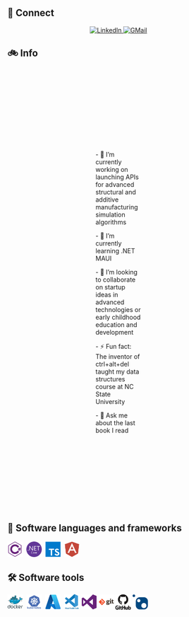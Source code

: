 ## :space_invader: Connect

<div align="center">
  <a href="https://www.linkedin.com/in/chadqueen/">
    <img src="https://img.shields.io/badge/LinkedIn-0077B5?style=for-the-badge&logo=linkedin&logoColor=white" title="LinkedIn"/>
  </a>
  <a href="mailto:chadqueen82@gmail.com">
    <img src="https://img.shields.io/badge/Gmail-D14836?style=for-the-badge&logo=gmail&logoColor=white" title="GMail"/>
  </a>
</div>

## :bike: Info

<div style="margin: 200px">
  <p>- 🔭 I’m currently working on launching APIs for advanced structural and additive manufacturing simulation algorithms</p>
  <p>- 🌱 I’m currently learning .NET MAUI</p>
  <p>- 👯 I’m looking to collaborate on startup ideas in advanced technologies or early childhood education and development</p>
  <p>- ⚡ Fun fact: The inventor of ctrl+alt+del taught my data structures course at NC State University</p>
  <p>- 💬 Ask me about the last book I read</p>
</div>

<!--
**chadqueen/chadqueen** is a ✨ _special_ ✨ repository because its `README.md` (this file) appears on your GitHub profile.

Here are some ideas to get you started:

- 🔭 I’m currently working on ...
- 🌱 I’m currently learning ...
- 👯 I’m looking to collaborate on ...
- 🤔 I’m looking for help with ...
- 💬 Ask me about ...
- 📫 How to reach me: ...
- 😄 Pronouns: ...
- ⚡ Fun fact: ...
-->

## :nut_and_bolt: Software languages and frameworks

<div>
  <img src="https://github.com/devicons/devicon/blob/master/icons/csharp/csharp-line.svg" title="C#" alt="C#" width="35" height="35"/>&nbsp;
  <img src="https://github.com/devicons/devicon/blob/master/icons/dotnetcore/dotnetcore-original.svg" title=".NET" alt=".NET" width="35" height="35"/>&nbsp;
  <img src="https://github.com/devicons/devicon/blob/master/icons/typescript/typescript-original.svg" title="TypeScript" alt="TypeScript" width="35" height="35"/>&nbsp;
  <img src="https://github.com/devicons/devicon/blob/master/icons/angularjs/angularjs-plain.svg" title="Angular" alt="Angular" width="35" height="35"/>&nbsp;
  
  

## :hammer_and_wrench: Software tools

<div>
  <img src="https://github.com/devicons/devicon/blob/master/icons/docker/docker-original-wordmark.svg" title="Docker"  alt="Docker" width="35" height="35"/>&nbsp;
  <img src="https://github.com/devicons/devicon/blob/master/icons/kubernetes/kubernetes-plain-wordmark.svg" title="Kubernetes"  alt="Kubernetes" width="35" height="35"/>&nbsp;
  <img src="https://github.com/devicons/devicon/blob/master/icons/azure/azure-original.svg" title="Azure" alt="Azure" width="35" height="35"/>&nbsp;
  <img src="https://github.com/devicons/devicon/blob/master/icons/vscode/vscode-original-wordmark.svg" title="VSCode" **alt="VSCode"  width="35" height="35">
  <img src="https://github.com/devicons/devicon/blob/master/icons/visualstudio/visualstudio-plain.svg" title="Visual Studio" **alt="Visual Studio"  width="35" height="35"/>
  <img src="https://github.com/devicons/devicon/blob/master/icons/git/git-original-wordmark.svg" title="Git" **alt="Git"  width="35" height="35"/>
  <img src="https://github.com/devicons/devicon/blob/master/icons/github/github-original-wordmark.svg" title="GitHub" **alt="GitHub"  width="35" height="35"/>
  <img src="https://github.com/devicons/devicon/blob/master/icons/nuget/nuget-original.svg" title="NuGet" **alt="NuGet" width="35" height="35"/>
</div>
